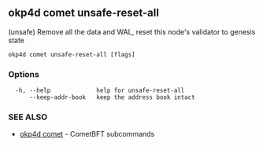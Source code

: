 ## okp4d comet unsafe-reset-all

(unsafe) Remove all the data and WAL, reset this node's validator to genesis state

```
okp4d comet unsafe-reset-all [flags]
```

### Options

```
  -h, --help             help for unsafe-reset-all
      --keep-addr-book   keep the address book intact
```

### SEE ALSO

* [okp4d comet](okp4d_comet.md)	 - CometBFT subcommands
